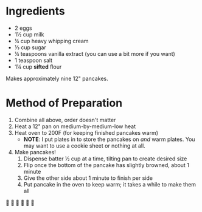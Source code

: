 # Ingredients
- 2 eggs
- 1½ cup milk
- ¼ cup heavy whipping cream
- ⅓ cup sugar
- ¼ teaspoons vanilla extract (you can use a bit more if you want)
- 1 teaspoon salt
- 1¼ cup **sifted** flour

Makes approximately nine 12" pancakes.

# Method of Preparation
1. Combine all above, order doesn't matter
2. Heat a 12" pan on medium-by-medium-low heat
3. Heat oven to 200F (for keeping finished pancakes warm)
   - **NOTE**: I put plates in to store the pancakes on *and* warm plates. You may want to use a cookie sheet or nothing at all.
4. Make pancakes!
   1. Dispense batter ½ cup at a time, tilting pan to create desired size
   2. Flip once the bottom of the pancake has slightly browned, about 1 minute
   3. Give the other side about 1 minute to finish per side
   4. Put pancake in the oven to keep warm; it takes a while to make them all

:tada: :pancakes: :tada: :pancakes: :tada: :pancakes:
